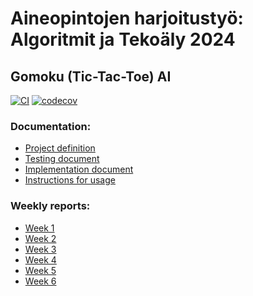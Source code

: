 # Aineopintojen harjoitustyö: Algoritmit ja Tekoäly 2024

## Gomoku (Tic-Tac-Toe) AI

[![CI](https://github.com/Tartsi/tiralabra/actions/workflows/main.yml/badge.svg)](https://github.com/Tartsi/tiralabra/actions/workflows/main.yml)
[![codecov](https://codecov.io/github/Tartsi/tiralabra/graph/badge.svg?token=jBrkhEvqv4)](https://codecov.io/github/Tartsi/tiralabra)

### Documentation:

- [Project definition](./documentation/definition.md)
- [Testing document](./documentation/testing_report.md)
- [Implementation document](./documentation/implementation.md)
- [Instructions for usage](./documentation/instructions.md)

### Weekly reports:

- [Week 1](./documentation/weekly_reports/report_week1.md)
- [Week 2](./documentation/weekly_reports/report_week2.md)
- [Week 3](./documentation/weekly_reports/report_week3.md)
- [Week 4](./documentation/weekly_reports/report_week4.md)
- [Week 5](./documentation/weekly_reports/report_week5.md)
- [Week 6](./documentation/weekly_reports/report_week6.md)
